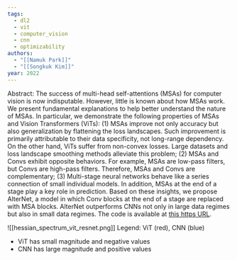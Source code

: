 ```yaml
---
tags:
  - dl2
  - vit
  - computer_vision
  - cnn
  - optimizability
authors:
  - "[[Namuk Park]]"
  - "[[Songkuk Kim]]"
year: 2022
---
```

Abstract:
The success of multi-head self-attentions (MSAs) for computer vision is now indisputable. However, little is known about how MSAs work. We present fundamental explanations to help better understand the nature of MSAs. In particular, we demonstrate the following properties of MSAs and Vision Transformers (ViTs): (1) MSAs improve not only accuracy but also generalization by flattening the loss landscapes. Such improvement is primarily attributable to their data specificity, not long-range dependency. On the other hand, ViTs suffer from non-convex losses. Large datasets and loss landscape smoothing methods alleviate this problem; (2) MSAs and Convs exhibit opposite behaviors. For example, MSAs are low-pass filters, but Convs are high-pass filters. Therefore, MSAs and Convs are complementary; (3) Multi-stage neural networks behave like a series connection of small individual models. In addition, MSAs at the end of a stage play a key role in prediction. Based on these insights, we propose AlterNet, a model in which Conv blocks at the end of a stage are replaced with MSA blocks. AlterNet outperforms CNNs not only in large data regimes but also in small data regimes. The code is available at [this https URL](https://github.com/xxxnell/how-do-vits-work).

![[hessian_spectrum_vit_resnet.png]]
Legend:  ViT (red), CNN (blue)
- ViT has small magnitude and negative values
- CNN has large magnitude and positive values
